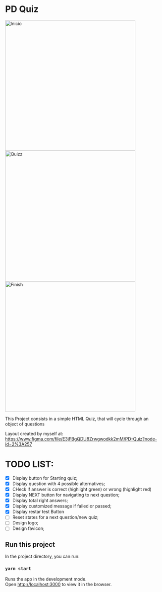 # PD Quiz

<img width="420" alt="Inicio" src="https://user-images.githubusercontent.com/33607358/143507450-86716b4f-8e8a-40e2-af40-fdd1d389251c.png"> <img width="420" alt="Quizz" src="https://user-images.githubusercontent.com/33607358/143507453-351f576a-2aad-4085-9fa6-f2f69df1cb1f.png"> <img width="420" alt="Finish" src="https://user-images.githubusercontent.com/33607358/143507454-e2467308-5110-42ef-aef9-f4a88edf5214.png">

This Project consists in a simple HTML Quiz, that will cycle through an object of questions 

Layout created by myself at: https://www.figma.com/file/E3jFBgQDU8Zrwgwodkk2mM/PD-Quiz?node-id=2%3A257

# TODO LIST:

- [X] Display button for Starting quiz;
- [X] Display question with 4 possible alternatives;
- [X] CHeck if answer is correct (highlight green) or wrong (highlight red)
- [X] Display NEXT button for navigating to next question;
- [X] Display total right answers;
- [X] Display customized message if failed or passed;
- [X] Display restar test Button
- [ ] Reset states for a next question/new quiz;
- [ ] Design logo;
- [ ] Design favicon;

## Run this project

In the project directory, you can run:

### `yarn start`

Runs the app in the development mode.\
Open [http://localhost:3000](http://localhost:3000) to view it in the browser.
